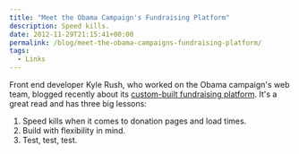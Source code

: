 ```yaml
---
title: "Meet the Obama Campaign's Fundraising Platform"
description: Speed kills.
date: 2012-11-29T21:15:41+00:00
permalink: /blog/meet-the-obama-campaigns-fundraising-platform/
tags:
  - Links
---
```


Front end developer Kyle Rush, who worked on the Obama campaign's web team, blogged recently about its [custom-built fundraising platform](http://kylerush.net/blog/meet-the-obama-campaigns-250-million-fundraising-platform/). It's a great read and has three big lessons:

  1. Speed kills when it comes to donation pages and load times.
  2. Build with flexibility in mind.
  3. Test, test, test.

